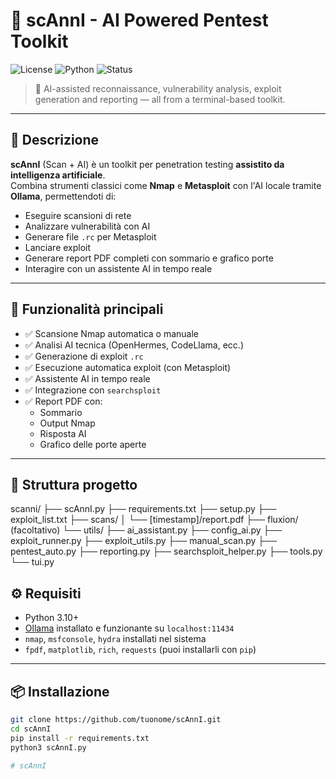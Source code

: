 # 🧠 scAnnI - AI Powered Pentest Toolkit

![License](https://img.shields.io/badge/license-MIT-green)
![Python](https://img.shields.io/badge/Python-3.10+-blue)
![Status](https://img.shields.io/badge/status-Beta-orange)

> 🔎 AI-assisted reconnaissance, vulnerability analysis, exploit generation and reporting — all from a terminal-based toolkit.

---

## 🚀 Descrizione

**scAnnI** (Scan + AI) è un toolkit per penetration testing **assistito da intelligenza artificiale**.  
Combina strumenti classici come **Nmap** e **Metasploit** con l'AI locale tramite **Ollama**, permettendoti di:

- Eseguire scansioni di rete
- Analizzare vulnerabilità con AI
- Generare file `.rc` per Metasploit
- Lanciare exploit
- Generare report PDF completi con sommario e grafico porte
- Interagire con un assistente AI in tempo reale

---

## 🧠 Funzionalità principali

- ✅ Scansione Nmap automatica o manuale
- ✅ Analisi AI tecnica (OpenHermes, CodeLlama, ecc.)
- ✅ Generazione di exploit `.rc`
- ✅ Esecuzione automatica exploit (con Metasploit)
- ✅ Assistente AI in tempo reale
- ✅ Integrazione con `searchsploit`
- ✅ Report PDF con:
  - Sommario
  - Output Nmap
  - Risposta AI
  - Grafico delle porte aperte

---

## 📂 Struttura progetto

scanni/
├── scAnnI.py
├── requirements.txt
├── setup.py
├── exploit_list.txt
├── scans/
│   └── [timestamp]/report.pdf
├── fluxion/ (facoltativo)
└── utils/
    ├── ai_assistant.py
    ├── config_ai.py
    ├── exploit_runner.py
    ├── exploit_utils.py
    ├── manual_scan.py
    ├── pentest_auto.py
    ├── reporting.py
    ├── searchsploit_helper.py
    ├── tools.py
    └── tui.py


## ⚙️ Requisiti

- Python 3.10+
- [Ollama](https://ollama.com) installato e funzionante su `localhost:11434`
- `nmap`, `msfconsole`, `hydra` installati nel sistema
- `fpdf`, `matplotlib`, `rich`, `requests` (puoi installarli con `pip`)

---

## 📦 Installazione

```bash
git clone https://github.com/tuonome/scAnnI.git
cd scAnnI
pip install -r requirements.txt
python3 scAnnI.py

# scAnnI
